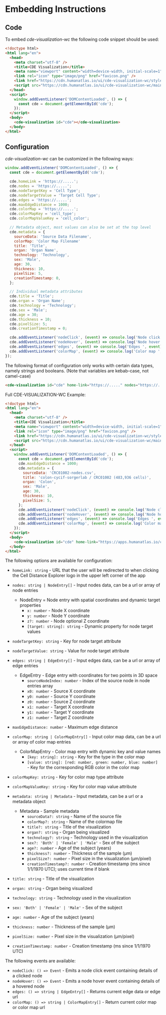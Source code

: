 # Embedding Instructions

## Code

To embed _cde-visualization-wc_ the following code snippet should be used:

```html
<!doctype html>
<html lang="en">
  <head>
    <meta charset="utf-8" />
    <title>CDE Visualization</title>
    <meta name="viewport" content="width=device-width, initial-scale=1" />
    <link rel="icon" type="image/png" href="favicon.png" />
    <link href="https://cdn.humanatlas.io/ui/cde-visualization-wc/styles.css" rel="stylesheet" />
    <script src="https://cdn.humanatlas.io/ui/cde-visualization-wc/main.js" type="module"></script>
  </head>
  <script>
    window.addEventListener('DOMContentLoaded', () => {
      const cde = document.getElementById('cde');
    });
  </script>
  <body>
    <cde-visualization id="cde"></cde-visualization>
  </body>
</html>
```

## Configuration

_cde-visualization-wc_ can be customized in the following ways:

```js
window.addEventListener('DOMContentLoaded', () => {
  const cde = document.getElementById('cde');

  cde.homeLink = 'https://.....';
  cde.nodes = 'https://.....';
  cde.nodeTargetKey = 'Cell Type';
  cde.nodeTargetValue = 'Target Cell Type';
  cde.edges = 'https://.....';
  cde.maxEdgeDistance = 1000;
  cde.colorMap = 'https://.....';
  cde.colorMapKey = 'cell_type';
  cde.colorMapValueKey = 'cell_color';

  // Metadata object, most values can also be set at the top level
  cde.metadata = {
    sourceData: 'Source Data Filename',
    colorMap: 'Color Map Filename'
    title: 'Title',
    organ: 'Organ Name',
    technology: 'Technology',
    sex: 'Male',
    age: 30,
    thickness: 10,
    pixelSize: 5,
    creationTimestamp: 0,
  };

  // Individual metadata attributes
  cde.title = 'Title';
  cde.organ = 'Organ Name';
  cde.technology = 'Technology';
  cde.sex = 'Male';
  cde.age = 30;
  cde.thickness = 10;
  cde.pixelSize: 5;
  cde.creationTimestamp = 0;

  cde.addEventListener('nodeClick', (event) => console.log('Node click on ', event.detail));
  cde.addEventListener('nodeHover', (event) => console.log('Node hover on ', event?.detail));
  cde.addEventListener('edges', (event) => console.log('Edges ', event));
  cde.addEventListener('colorMap', (event) => console.log('Color map ', event));
});
```

The following format of configuration only works with certain data types, namely strings and booleans.
(Note that variables are kebab-case, not camel-case)

```html
<cde-visualization id="cde" home-link="https://....." nodes="https://....." node-target-key="Cell Type" node-target-value="Target Cell Type" edges="https://....." color-map="https://....." color-map-key="cell_type" color-map-value-key="cell_color" title="Title" organ="Organ Name" technology="Technology" sex="Male"> </cde-visualization>
```

Full CDE-VISUALIZATION-WC Example:

```html
<!doctype html>
<html lang="en">
  <head>
    <meta charset="utf-8" />
    <title>CDE Visualization</title>
    <meta name="viewport" content="width=device-width, initial-scale=1" />
    <link rel="icon" type="image/png" href="favicon.png" />
    <link href="https://cdn.humanatlas.io/ui/cde-visualization-wc/styles.css" rel="stylesheet" />
    <script src="https://cdn.humanatlas.io/ui/cde-visualization-wc/main.js" type="module"></script>
  </head>
  <script>
    window.addEventListener('DOMContentLoaded', () => {
      const cde = document.getElementById('cde');
      cde.maxEdgeDistance = 1000;
      cde.metadata = {
        sourceData: 'CRC01002-nodes.csv',
        title: 'colon-cycif-sorgerlab / CRC01002 (483,936 cells)',
        organ: 'Colon',
        sex: 'Male',
        age: 30,
        thickness: 10,
        pixelSize: 5,
      };
      cde.addEventListener('nodeClick', (event) => console.log('Node click on ', event.detail));
      cde.addEventListener('nodeHover', (event) => console.log('Node hover on ', event?.detail));
      cde.addEventListener('edges', (event) => console.log('Edges ', event));
      cde.addEventListener('colorMap', (event) => console.log('Color map ', event));
    });
  </script>
  <body>
    <cde-visualization id="cde" home-link="https://apps.humanatlas.io/cde/" nodes="https://cdn.humanatlas.io/image-store/vccf-data-cell-nodes/published/colon-cycif-sorgerlab/CRC01002-nodes.csv" node-target-key="Cell Type" node-target-value="Endothelial" edges="https://cdn.humanatlas.io/image-store/vccf-data-cell-nodes/published/colon-cycif-sorgerlab/CRC01002-edges.csv"> </cde-visualization>
  </body>
</html>
```

The following options are available for configuration:

- `homeLink: string` - URL that the user will be redirected to when clicking the Cell Distance Explorer logo in the upper left corner of the app
- `nodes: string | NodeEntry[]` - Input nodes data, can be a url or array of node entries
  - NodeEntry = Node entry with spatial coordinates and dynamic target properties
    - `x: number` - Node X coordinate
    - `y: number` - Node Y coordinate
    - `z?: number` - Node optional Z coordinate
    - `[target: string]: string` - Dynamic property for node target values
- `nodeTargetKey: string` - Key for node target attribute
- `nodeTargetValue: string` - Value for node target attribute
- `edges: string | EdgeEntry[]` - Input edges data, can be a url or array of edge entries
  - EdgeEntry - Edge entry with coordinates for two points in 3D space
    - `sourceNodeIndex: number` - Index of the source node in node entries array
    - `x0: number` - Source X coordinate
    - `y0: number` - Source Y coordinate
    - `z0: number` - Source Z coordinate
    - `x1: number` - Target X coordinate
    - `y1: number` - Target Y coordinate
    - `z1: number` - Target Z coordinate
- `maxEdgeDistance: number` - Maximum edge distance
- `colorMap: string | ColorMapEntry[]` - Input color map data, can be a url or array of color map entries
  - ColorMapEntry - Color map entry with dynamic key and value names
    - `[key: string]: string` - Key for the type in the color map
    - `[value: string]: [red: number, green: number, blue: number]` - Key for the corresponding RGB color in the color map
- `colorMapKey: string` - Key for color map type attribute
- `colorMapValueKey: string` - Key for color map value attribute

- `metadata: string | Metadata` - Input metadata, can be a url or a metadata object
  - Metadata - Sample metadata
    - `sourceData?: string` - Name of the source file
    - `colorMap?: string` - Name of the colormap file
    - `title?: string` - Title of the visualization
    - `organ?: string` - Organ being visualized
    - `technology?: string` - Technology used in the visualization
    - `sex?: 'Both' | 'Female' | 'Male'` - Sex of the subject
    - `age?: number` - Age of the subject (years)
    - `thickness?: number` - Thickness of the sample (µm)
    - `pixelSize?: number` - Pixel size in the visualization (µm/pixel)
    - `creationTimestamp?: number` - Creation timestamp (ms since 1/1/1970 UTC); uses current time if blank
- `title: string` - Title of the visualization
- `organ: string` - Organ being visualized
- `technology: string` - Technology used in the visualization
- `sex: 'Both' | 'Female' | 'Male'` - Sex of the subject
- `age: number` - Age of the subject (years)
- `thickness: number` - Thickness of the sample (µm)
- `pixelSize: number` - Pixel size in the visualization (µm/pixel)
- `creationTimestamp: number` - Creation timestamp (ms since 1/1/1970 UTC)

The following events are available:

- `nodeClick: () => Event` - Emits a node click event containing details of a clicked node
- `nodeHover: () => Event` - Emits a node hover event containing details of a hovered node
- `edges: () => string | EdgeEntry[]` - Returns current edge data or edge url
- `colorMap: () => string | ColorMapEntry[]` - Return current color map or color map url
